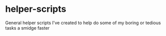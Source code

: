 # helper-scripts
General helper scripts I've created to help do some of my boring or tedious tasks a smidge faster
